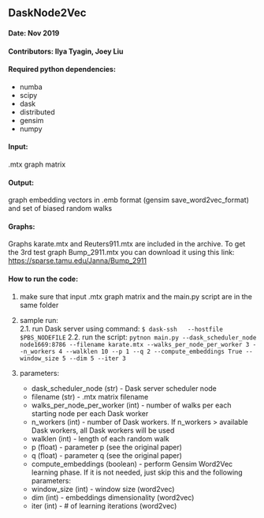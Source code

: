 ## DaskNode2Vec
#### Date: Nov 2019
#### Contributors: Ilya Tyagin, Joey Liu

#### Required python dependencies:
  * numba
  * scipy
  * dask
  * distributed
  * gensim
  * numpy

#### Input:
  .mtx graph matrix
#### Output:
  graph embedding vectors in .emb format (gensim save_word2vec_format) and set of biased random walks

#### Graphs:
  Graphs karate.mtx and Reuters911.mtx are included in the archive. 
To get the 3rd test graph Bump_2911.mtx you can download it using this link: https://sparse.tamu.edu/Janna/Bump_2911

#### How to run the code:
1. make sure that input .mtx graph matrix and the main.py script are in the same folder

2. sample run:  
    2.1. run Dask server using command:
    `$ dask-ssh   --hostfile $PBS_NODEFILE`
    2.2. run the script:
    `pytnon main.py --dask_scheduler_node node1669:8786 --filename karate.mtx --walks_per_node_per_worker 3 --n_workers 4 --walklen 10 --p 1 --q 2 --compute_embeddings True --window_size 5 --dim 5 --iter 3`

3. parameters:
   * dask_scheduler_node (str) - Dask server scheduler node
   * filename (str) - .mtx matrix filename
   * walks_per_node_per_worker (int) - number of walks per each starting node per each Dask worker
   * n_workers (int) - number of Dask workers. If n_workers > available Dask workers, all Dask workers will be used
   * walklen (int) - length of each random walk
   * p (float) - parameter p (see the original paper)
   * q (float) - parameter q (see the original paper)
   * compute_embeddings (boolean) - perform Gensim Word2Vec learning phase. If it is not needed, just skip this and the following parameters:
   * window_size (int) - window size (word2vec)
   * dim (int) - embeddings dimensionality (word2vec)
   * iter (int) - # of learning iterations (word2vec)

